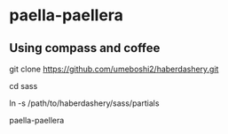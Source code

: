 paella-paellera
=========



Using compass and coffee
----------------------------

git clone https://github.com/umeboshi2/haberdashery.git

cd sass

ln -s /path/to/haberdashery/sass/partials


paella-paellera
